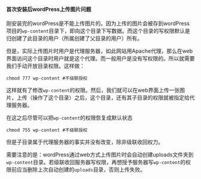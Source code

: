 #### 首次安装后wordPress上传图片问题

刚安装完的wordPress是不能上传图片的。因为上传的图片会被存到wordPress项目的`wp-content`目录下，即向这个目录下写数据。而这个目录的写权限默认是归创建了此目录的用户（所属创建了父目录的用户）所有。

但是，实际上传图片时用户是代理服务器，如此网站用Apache代理，那么在web界面访问这个目录时用户就是这个代理。而一般用户是没有写权限的。所以就需要我们手动开放目录权限。这样做：

```shell
chmod 777 wp-content #不级联授权
```

这样就有了修改`wp-content`的权限。然后，我们就可以在web界面上传一张图片，上传（操作了这个目录）之后，这个目录，还有其子目录的权限就被指定给代理服务器。

在这之后尽管可以把`wp-content`的权限恢复成默认状态

```shell
chmod 755 wp-content #不级联授权
```

但是子目录属于代理服务器的事实并没有改变，除非级联收回权力。



需要注意的是：wordPress通过web方式上传图片时会自动创建uploads文件夹到`wp-content`目录。若级联收回服务器写权限，再想授予服务器写`wp-content`的权限前应当删除上次自动创建的`uploads`目录，否则上传失败。